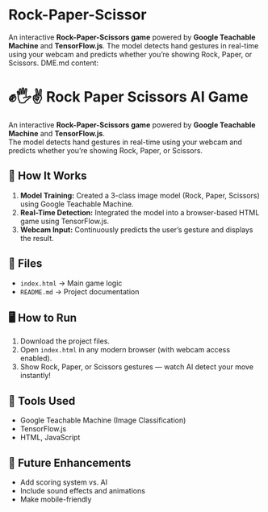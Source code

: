 # Rock-Paper-Scissor
An interactive **Rock-Paper-Scissors game** powered by **Google Teachable Machine** and **TensorFlow.js**.   The model detects hand gestures in real-time using your webcam and predicts whether you’re showing Rock, Paper, or Scissors.
DME.md content:

# ✊🖐✌ Rock Paper Scissors AI Game

An interactive **Rock-Paper-Scissors game** powered by **Google Teachable Machine** and **TensorFlow.js**.  
The model detects hand gestures in real-time using your webcam and predicts whether you’re showing Rock, Paper, or Scissors.

## 🚀 How It Works
1. **Model Training:** Created a 3-class image model (Rock, Paper, Scissors) using Google Teachable Machine.
2. **Real-Time Detection:** Integrated the model into a browser-based HTML game using TensorFlow.js.
3. **Webcam Input:** Continuously predicts the user’s gesture and displays the result.

## 📂 Files
- `index.html` → Main game logic
- `README.md` → Project documentation

## 🖥 How to Run
1. Download the project files.
2. Open `index.html` in any modern browser (with webcam access enabled).
3. Show Rock, Paper, or Scissors gestures — watch AI detect your move instantly!

## 🔗 Tools Used
- Google Teachable Machine (Image Classification)
- TensorFlow.js
- HTML, JavaScript

## 🌟 Future Enhancements
- Add scoring system vs. AI
- Include sound effects and animations
- Make mobile-friendly
